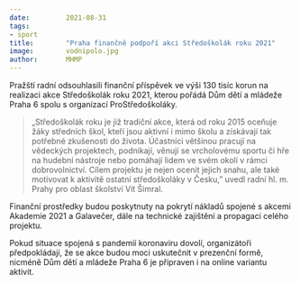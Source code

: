 ```yaml
---
date:         2021-08-31
tags:         
- sport
title:        "Praha finančně podpoří akci Středoškolák roku 2021"
image: 	      vodnipolo.jpg
author:       MHMP
---
```


Pražští radní odsouhlasili finanční příspěvek ve výši 130 tisíc korun na realizaci akce Středoškolák roku 2021, kterou pořádá Dům dětí a mládeže Praha 6 spolu s organizací ProStředoškoláky.

> „Středoškolák roku je již tradiční akce, která od roku 2015 oceňuje žáky středních škol, kteří jsou aktivní i mimo školu a získávají tak potřebné zkušenosti do života. Účastníci většinou pracují na vědeckých projektech, podnikají, věnují se vrcholovému sportu či hře na hudební nástroje nebo pomáhají lidem ve svém okolí v rámci dobrovolnictví. Cílem projektu je nejen ocenit jejich snahu, ale také motivovat k aktivitě ostatní středoškoláky v Česku,” uvedl radní hl. m. Prahy pro oblast školství Vít Šimral.

Finanční prostředky budou poskytnuty na pokrytí nákladů spojené s akcemi Akademie 2021 a Galavečer, dále na technické zajištění a propagaci celého projektu.

Pokud situace spojená s pandemií koronaviru dovolí, organizátoři předpokládají, že se akce budou moci uskutečnit v prezenční formě, nicméně Dům dětí a mládeže Praha 6 je připraven i na online variantu aktivit.
